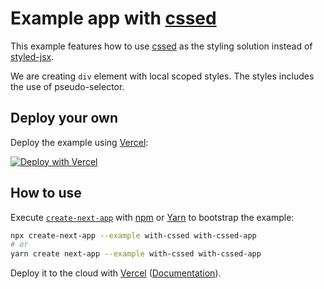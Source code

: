 # Example app with [cssed](https://github.com/okotoki/cssed)

This example features how to use [cssed](https://github.com/okotoki/cssed) as the styling solution instead of [styled-jsx](https://github.com/zeit/styled-jsx).

We are creating `div` element with local scoped styles. The styles includes the use of pseudo-selector.

## Deploy your own

Deploy the example using [Vercel](https://vercel.com):

[![Deploy with Vercel](https://vercel.com/button)](https://vercel.com/import/project?template=https://github.com/vercel/next.js/tree/canary/examples/with-cssed)

## How to use

Execute [`create-next-app`](https://github.com/vercel/next.js/tree/canary/packages/create-next-app) with [npm](https://docs.npmjs.com/cli/init) or [Yarn](https://yarnpkg.com/lang/en/docs/cli/create/) to bootstrap the example:

```bash
npx create-next-app --example with-cssed with-cssed-app
# or
yarn create next-app --example with-cssed with-cssed-app
```

Deploy it to the cloud with [Vercel](https://vercel.com/import?filter=next.js&utm_source=github&utm_medium=readme&utm_campaign=next-example) ([Documentation](https://nextjs.org/docs/deployment)).
